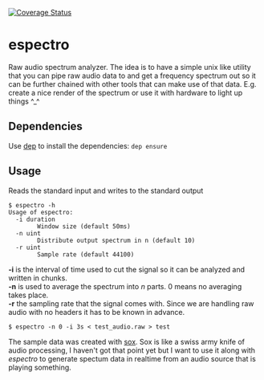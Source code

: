 [![Coverage Status](https://coveralls.io/repos/github/olanod/espectro/badge.svg?branch=master)](https://coveralls.io/github/olanod/espectro?branch=master)

espectro
========

Raw audio spectrum analyzer.
The idea is to have a simple unix like utility that you can pipe raw audio data to and get a frequency spectrum out so it can be further chained with other tools that can make use of that data. E.g. create a nice render of the spectrum or use it with hardware to light up things ^_^

Dependencies
------------
Use [dep](https://github.com/golang/dep) to install the dependencies: `dep ensure`

Usage
-----
Reads the standard input and writes to the standard output
```
$ espectro -h
Usage of espectro:
  -i duration
    	Window size (default 50ms)
  -n uint
    	Distribute output spectrum in n (default 10)
  -r uint
    	Sample rate (default 44100)
```
__-i__ is the interval of time used to cut the signal so it can be analyzed and written in chunks.  
__-n__ is used to average the spectrum into _n_ parts. 0 means no averaging takes place.  
__-r__ the sampling rate that the signal comes with. Since we are handling raw audio with no headers it has to be known in advance.
```
$ espectro -n 0 -i 3s < test_audio.raw > test
```
The sample data was created with [sox](http://sox.sourceforge.net). Sox is like a swiss army knife of audio processing, I haven't got that point yet but I want to use it along with _espectro_ to generate spectum data in realtime from an audio source that is playing something.

